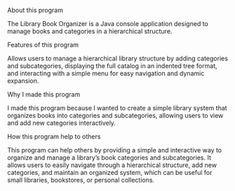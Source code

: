 About this program

The Library Book Organizer is a Java console application designed to manage books and categories in a hierarchical structure. 

Features of this program

 Allows users to manage a hierarchical library structure by adding categories and subcategories, displaying the full catalog in an indented tree format, and interacting with a simple menu for easy navigation and dynamic expansion.

Why I made this program 

I made this program because I wanted to create a simple library system that organizes books into categories and subcategories, allowing users to view and add new categories interactively.

How this program help to others

This program can help others by providing a simple and interactive way to organize and manage a library’s book categories and subcategories. It allows users to easily navigate through a hierarchical structure, add new categories, and maintain an organized system, which can be useful for small libraries, bookstores, or personal collections.



